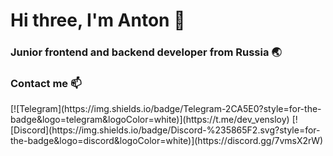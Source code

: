 <h1>Hi three, I'm Anton 👋</h1>

<h3>Junior frontend and backend developer from Russia 🌏</h2>

<h3>Contact me 📫</h3>
[![Telegram](https://img.shields.io/badge/Telegram-2CA5E0?style=for-the-badge&logo=telegram&logoColor=white)](https://t.me/dev_vensloy)
[![Discord](https://img.shields.io/badge/Discord-%235865F2.svg?style=for-the-badge&logo=discord&logoColor=white)](https://discord.gg/7vmsX2rW)

